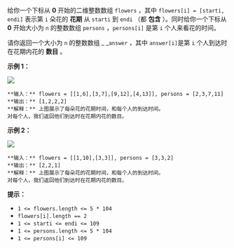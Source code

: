给你一个下标从 **0**  开始的二维整数数组 `flowers` ，其中 `flowers[i] = [starti, endi]` 表示第 `i`
朵花的 **花期**  从 `starti` 到 `endi` （都 **包含** ）。同时给你一个下标从 **0**  开始大小为 `n` 的整数数组
`persons` ，`persons[i]` 是第 `i` 个人来看花的时间。

请你返回一个大小为 `n` 的整数数组 _ _`answer` ，其中 `answer[i]`是第 `i` 个人到达时在花期内花的  **数目**  。



**示例 1：**

![](https://assets.leetcode.com/uploads/2022/03/02/ex1new.jpg)

    
    
    **输入：** flowers = [[1,6],[3,7],[9,12],[4,13]], persons = [2,3,7,11]
    **输出：** [1,2,2,2]
    **解释：** 上图展示了每朵花的花期时间，和每个人的到达时间。
    对每个人，我们返回他们到达时在花期内花的数目。
    

**示例 2：**

![](https://assets.leetcode.com/uploads/2022/03/02/ex2new.jpg)

    
    
    **输入：** flowers = [[1,10],[3,3]], persons = [3,3,2]
    **输出：** [2,2,1]
    **解释：** 上图展示了每朵花的花期时间，和每个人的到达时间。
    对每个人，我们返回他们到达时在花期内花的数目。
    



**提示：**

  * `1 <= flowers.length <= 5 * 104`
  * `flowers[i].length == 2`
  * `1 <= starti <= endi <= 109`
  * `1 <= persons.length <= 5 * 104`
  * `1 <= persons[i] <= 109`

